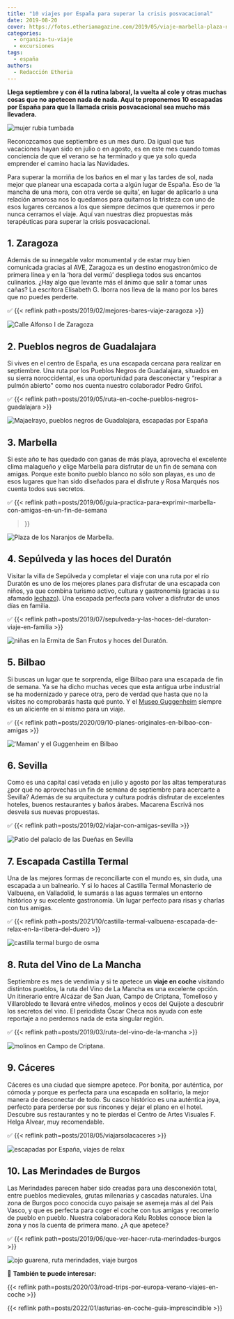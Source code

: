 ```yaml
---
title: "10 viajes por España para superar la crisis posvacacional"
date: 2019-08-20
cover: https://fotos.etheriamagazine.com/2019/05/viaje-marbella-plaza-naranjos.jpg
categories: 
  - organiza-tu-viaje
  - excursiones
tags: 
  - españa
authors: 
  - Redacción Etheria
---
```


**Llega septiembre y con él la rutina laboral, la vuelta al cole y otras muchas cosas 
que no apetecen nada de nada. Aquí te proponemos 10 escapadas por España para que la 
llamada crisis posvacacional sea mucho más llevadera.** 

![mujer rubia tumbada](https://fotos.etheriamagazine.com/2019/08/crisis-posvacacional.jpg "Septiembre es un mes muy duro. © Kinga Cichewicz")

Reconozcamos que septiembre es un mes duro. Da igual que tus vacaciones hayan sido en 
julio o en agosto, es en este mes cuando tomas conciencia de que el verano se ha 
terminado y que ya solo queda emprender el camino hacia las Navidades. 

Para superar la morriña de los baños en el mar y las tardes de sol, nada mejor que 
planear una escapada corta a algún lugar de España. Eso de ‘la mancha de una mora, con 
otra verde se quita’, en lugar de aplicarlo a una relación amorosa nos lo quedamos para 
quitarnos la tristeza con uno de esos lugares cercanos a los que siempre decimos que 
queremos ir pero nunca cerramos el viaje. Aquí van nuestras diez propuestas más 
terapéuticas para superar la crisis posvacacional. 

## 1\. Zaragoza

Además de su innegable valor monumental y de estar muy bien comunicada gracias al AVE, 
Zaragoza es un destino enogastronómico de primera línea y en la ‘hora del vermú’ 
despliega todos sus encantos culinarios. ¿Hay algo que levante más el ánimo que salir a 
tomar unas cañas? La escritora Elisabeth G. Iborra nos lleva de la mano por los bares 
que no puedes perderte. 

✅ {{< reflink path=posts/2019/02/mejores-bares-viaje-zaragoza >}} 

![Calle Alfonso I de Zaragoza](https://fotos.etheriamagazine.com/2019/01/Zaragoza-Calle-Alfonso-e1565508832606.jpg "Calle Alfonso I.")

## 2\. Pueblos negros de Guadalajara

Si vives en el centro de España, es una escapada cercana para realizar en septiembre. 
Una ruta por los Pueblos Negros de Guadalajara, situados en su sierra noroccidental, es 
una oportunidad para desconectar y “respirar a pulmón abierto" como nos cuenta nuestro 
colaborador Pedro Grifol. 

✅ {{< reflink path=posts/2019/05/ruta-en-coche-pueblos-negros-guadalajara >}} 

![Majaelrayo, pueblos negros de Guadalajara, escapadas por España](https://fotos.etheriamagazine.com/2019/05/viaje-pueblos-negros-Majaelrayo.jpg "Majaelrayo, población de la Ruta de los pueblos negros de Guadalajara. © Pedro Grifol")

## 3\. Marbella

Si este año te has quedado con ganas de más playa, aprovecha el excelente clima 
malagueño y elige Marbella para disfrutar de un fin de semana con amigas. Porque este 
bonito pueblo blanco no sólo son playas, es uno de esos lugares que han sido diseñados 
para el disfrute y Rosa Marqués nos cuenta todos sus secretos. 

✅ {{< reflink 
path=posts/2019/06/guia-practica-para-exprimir-marbella-con-amigas-en-un-fin-de-semana 
>}} 

![Plaza de los Naranjos de Marbella.](https://fotos.etheriamagazine.com/2019/05/viaje-marbella-plaza-naranjos.jpg "Plaza de los Naranjos de Marbella. © Rosa Marqués")

## 4\. Sepúlveda y las hoces del Duratón

Visitar la villa de Sepúlveda y completar el viaje con una ruta por el río Duratón es 
uno de los mejores planes para disfrutar de una escapada con niños, ya que combina 
turismo activo, cultura y gastronomía (gracias a su afamado 
[lechazo](http://etheriamagazine.com/2019/04/25/viajar-con-amigas-ruta-del-lechazo-mejores-asadores-castilla-y-leon/)). 
Una escapada perfecta para volver a disfrutar de unos días en familia. 

✅ {{< reflink path=posts/2019/07/sepulveda-y-las-hoces-del-duraton-viaje-en-familia >}} 

![niñas en la Ermita de San Frutos y hoces del Duratón.](https://fotos.etheriamagazine.com/2019/06/escapada-Sepulveda-Duraton-san-Frutos-ninas.jpg "Ermita de San Frutos y hoces del Duratón. © SG")

## 5\. Bilbao

Si buscas un lugar que te sorprenda, elige Bilbao para una escapada de fin de semana. Ya 
se ha dicho muchas veces que esta antigua urbe industrial se ha modernizado y parece 
otra, pero de verdad que hasta que no la visites no comprobarás hasta qué punto. Y el 
[Museo Guggenheim](https://www.guggenheim-bilbao.eus/) siempre es un aliciente en sí 
mismo para un viaje. 

✅ {{< reflink path=posts/2020/09/10-planes-originales-en-bilbao-con-amigas >}} 

!['Maman' y el Guggenheim en Bilbao](https://fotos.etheriamagazine.com/2018/10/viaje-mujeres-bilbao-guggenheim-e1565260297397.jpg "'Maman' y el Guggenheim.")

## 6\. Sevilla

Como es una capital casi vetada en julio y agosto por las altas temperaturas ¿por qué no 
aprovechas un fin de semana de septiembre para acercarte a Sevilla? Además de su 
arquitectura y cultura podrás disfrutar de excelentes hoteles, buenos restaurantes y 
baños árabes. Macarena Escrivá nos desvela sus nuevas propuestas. 

✅ {{< reflink path=posts/2019/02/viajar-con-amigas-sevilla >}} 

![Patio del palacio de las Dueñas en Sevilla](https://fotos.etheriamagazine.com/2019/01/viaje-sevilla-palacio-duenas.jpg "Patio del palacio de las Dueñas.")

## 7\. Escapada Castilla Termal

Una de las mejores formas de reconciliarte con el mundo es, sin duda, una escapada a un 
balneario. Y si lo haces al Castilla Termal Monasterio de Valbuena, en Valladolid, le 
sumarás a las aguas termales un entorno histórico y su excelente gastronomía. Un lugar 
perfecto para risas y charlas con tus amigas. 

✅ {{< reflink 
path=posts/2021/10/castilla-termal-valbuena-escapada-de-relax-en-la-ribera-del-duero >}} 

![castilla termal burgo de osma](https://fotos.etheriamagazine.com/2019/07/viaje-burgo-osma-castilla-termal.jpg "Date un capricho en el balneario del hotel Castilla Termal Burgo de Osma. ©Castillla Termal")

## 8\. Ruta del Vino de La Mancha

Septiembre es mes de vendimia y si te apetece un **viaje en coche** visitando distintos 
pueblos, la ruta del Vino de La Mancha es una excelente opción. Un itinerario entre 
Alcázar de San Juan, Campo de Criptana, Tomelloso y Villarobledo te llevará entre 
viñedos, molinos y ecos del Quijote a descubrir los secretos del vino. El periodista 
Óscar Checa nos ayuda con este reportaje a no perdernos nada de esta singular región. 

✅ {{< reflink path=posts/2019/03/ruta-del-vino-de-la-mancha >}} 

![molinos en Campo de Criptana.](https://fotos.etheriamagazine.com/2019/03/Campo-de-Criptana-molinos-Ruta-del-Vino-de-La-Mancha.jpg "Campo de Criptana. © Rutas del Vino de la Mancha.")

## 9\. Cáceres

Cáceres es una ciudad que siempre apetece. Por bonita, por auténtica, por cómoda y 
porque es perfecta para una escapada en solitario, la mejor manera de desconectar de 
todo. Su casco histórico es una auténtica joya, perfecto para perderse por sus rincones 
y dejar el plano en el hotel. Descubre sus restaurantes y no te pierdas el Centro de 
Artes Visuales F. Helga Alvear, muy recomendable. 

✅ {{< reflink path=posts/2018/05/viajarsolacaceres >}} 

![escapadas por España, viajes de relax](https://fotos.etheriamagazine.com/2018/05/1-Viaje-Caceres-Pixabay1569100.jpg "Tejados del casco histórico de Cáceres.")

## 10\. Las Merindades de Burgos

Las Merindades parecen haber sido creadas para una desconexión total, entre pueblos 
medievales, grutas milenarias y cascadas naturales. Una zona de Burgos poco conocida 
cuyo paisaje se asemeja más al del País Vasco, y que es perfecta para coger el coche con 
tus amigas y recorrerlo de pueblo en pueblo. Nuestra colaboradora Kelu Robles conoce 
bien la zona y nos la cuenta de primera mano. ¿A que apetece? 

✅ {{< reflink path=posts/2019/06/que-ver-hacer-ruta-merindades-burgos >}} 

![ojo guarena, ruta merindades, viaje burgos](https://fotos.etheriamagazine.com/2019/05/ruta-merindades-ojo-guarena.jpg "Ojo Guareña es uno de los complejos kársticos más grandes del mundo. © KR")

📌 **También te puede interesar:** 

{{< reflink path=posts/2020/03/road-trips-por-europa-verano-viajes-en-coche >}} 

{{< reflink path=posts/2022/01/asturias-en-coche-guia-imprescindible >}}
